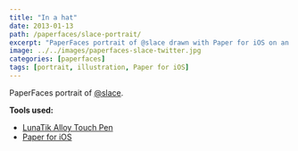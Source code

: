 ```yaml
---
title: "In a hat"
date: 2013-01-13
path: /paperfaces/slace-portrait/
excerpt: "PaperFaces portrait of @slace drawn with Paper for iOS on an iPad."
image: ../../images/paperfaces-slace-twitter.jpg
categories: [paperfaces]
tags: [portrait, illustration, Paper for iOS]
---
```


PaperFaces portrait of [@slace](https://twitter.com/slace).

**Tools used:**

- [LunaTik Alloy Touch Pen](https://www.amazon.com/gp/product/B00821TR7G/ref=as_li_ss_tl?ie=UTF8&tag=mademist-20&linkCode=as2&camp=1789&creative=390957&creativeASIN=B00821TR7G)
- [Paper for iOS](https://paper.bywetransfer.com/)
